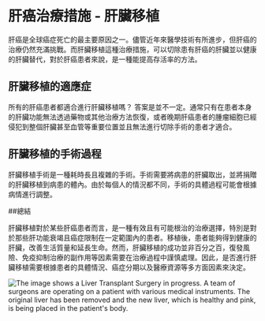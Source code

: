 # 肝癌治療措施 - 肝臟移植

肝癌是全球癌症死亡的最主要原因之一。儘管近年來醫學技術有所進步，但肝癌的治療仍然充滿挑戰。而肝臟移植這種治療措施，可以切除患有肝癌的肝臟並以健康的肝臟替代，對於肝癌患者來說，是一種能提高存活率的方法。

## 肝臟移植的適應症

所有的肝癌患者都適合進行肝臟移植嗎？
答案是並不一定。通常只有在患者本身的肝臟功能無法透過藥物或其他治療方法恢復，或者晚期肝癌患者的腫瘤細胞已經侵犯到整個肝臟甚至血管等重要位置並且無法進行切除手術的患者才適合。 

## 肝臟移植的手術過程

肝臟移植手術是一種耗時長且複雜的手術。手術需要將病患的肝臟取出，並將捐贈的肝臟移植到病患的體內。由於每個人的情況都不同，手術的具體過程可能會根據病情進行調整。

##總結

肝臟移植對於某些肝癌患者而言，是一種有效且有可能根治的治療選擇，特別是對於那些肝功能衰竭且癌症限制在一定範圍內的患者。移植後，患者能夠得到健康的肝臟，改善生活質量和延長生命。然而，肝臟移植的成功並非百分之百，復發風險、免疫抑制治療的副作用等因素需要在治療過程中謹慎處理。因此，是否進行肝臟移植需要根據患者的具體情況、癌症分期以及醫療資源等多方面因素來決定。

![The image shows a Liver Transplant Surgery in progress. A team of surgeons are operating on a patient with various medical instruments. The original liver has been removed and the new liver, which is healthy and pink, is being placed in the patient's body.](https://i.imgur.com/dtpNQt1.jpeg)